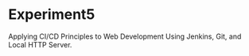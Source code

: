 # Experiment5
Applying CI/CD Principles to Web Development Using Jenkins, Git, and Local HTTP Server.

